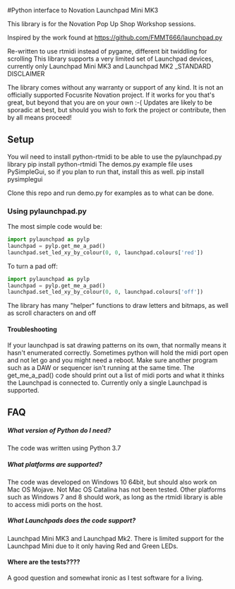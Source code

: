 #Python interface to Novation Launchpad Mini MK3
 
This library is for the Novation Pop Up Shop Workshop sessions.


Inspired by the work found at https://github.com/FMMT666/launchpad.py

Re-written to use rtmidi instead of pygame, different bit twiddling for scrolling
This library supports a very limited set of Launchpad devices, currently only Launchpad Mini MK3 and Launchpad MK2
_STANDARD DISCLAIMER

The library comes without any warranty or support of any kind. It is not an officially supported Focusrite Novation
 project.  If it works for you that's great, but beyond that you are on your own :-(  Updates are likely to be
sporadic at best, but should you wish to fork the project or contribute, then by all means proceed!


## Setup

You wil need to install python-rtmidi to be able to use the pylaunchpad.py library
pip install python-rtmidi
The demos.py example file uses PySimpleGui, so if you plan to run that, install this as well.
pip install pysimplegui

Clone this repo and run demo.py for examples as to what can be done.


### Using pylaunchpad.py

The most simple code would be:
```python
import pylaunchpad as pylp
launchpad = pylp.get_me_a_pad()
launchpad.set_led_xy_by_colour(0, 0, launchpad.colours['red'])

```

To turn a pad off:
```python
import pylaunchpad as pylp
launchpad = pylp.get_me_a_pad()
launchpad.set_led_xy_by_colour(0, 0, launchpad.colours['off'])

```

The library has many "helper" functions to draw letters and bitmaps, as well as scroll characters on and off

#### Troubleshooting
If your launchpad is sat drawing patterns on its own, that normally means it hasn't enumerated correctly.
Sometimes python will hold the midi port open and not let go and you might need a reboot.
Make sure another program such as a DAW or sequencer isn't running at the same time.  The get_me_a_pad()
code should print out a list of midi ports and what it thinks the Launchpad is connected to.
Currently only a single Launchpad is supported. 

## FAQ
##### *What version of Python do I need?*
The code was written using Python 3.7

##### *What platforms are supported?*

The code was developed on Windows 10 64bit, but should also work on Mac OS Mojave. Not Mac OS Catalina has not
been tested.  Other platforms such as Windows 7 and 8 should work, as long as the rtmidi library is able to 
access midi ports on the host.

##### *What Launchpads does the code support?*

Launchpad Mini MK3 and Launchpad Mk2.  There is limited support for the Launchpad Mini due to it only having Red
and Green LEDs.

#### Where are the tests????
A good question and somewhat ironic as I test software for a living.


